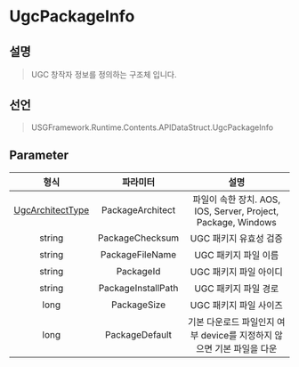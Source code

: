 # UgcPackageInfo

## 설명
> UGC 창작자 정보를 정의하는 구조체 입니다.

## 선언
> USGFramework.Runtime.Contents.APIDataStruct.UgcPackageInfo
## Parameter
|                 **형식**                  |      **파라미터**       |                         **설명**                         |
|:---------------------------------------:|:-------------------:|:------------------------------------------------------:|
| [UgcArchitectType](UgcArchitectType.md) |  PackageArchitect   | 파일이 속한 장치. AOS, IOS, Server, Project, Package, Windows |
|                 string                  |  	PackageChecksum   |                     UGC 패키지 유효성 검증                     |
|                 string                  |  	PackageFileName   |                     UGC 패키지 파일 이름                      |
|                 string                  |     	PackageId      |                     UGC 패키지 파일 아이디                     |
|                 string                  | 	PackageInstallPath |                     UGC 패키지 파일 경로                      |
|                  long                   |    	PackageSize     |                     UGC 패키지 파일 사이즈                     |
|                  long                   |   	PackageDefault   |       기본 다운로드 파일인지 여부 device를 지정하지 않으면 기본 파일을 다운       |


